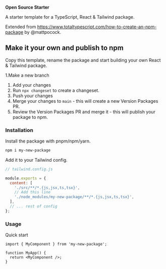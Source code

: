 **Open Source Starter**

A starter template for a TypeScript, React & Tailwind package.

Extended from https://www.totaltypescript.com/how-to-create-an-npm-package by @mattpocock.

## Make it your own and publish to npm

Copy this template, rename the package and start building your own React & Tailwind package.

1.Make a new branch

1. Add your changes
1. Run `npx changeset` to create a changeset.
1. Push your changes
1. Merge your changes to `main` - this will create a new Version Packages PR.
1. Review the Version Packages PR and merge it - this will publish your package to npm.

### Installation

Install the package with pnpm/npm/yarn.

```bash
npm i my-new-package
```

Add it to your Tailwind config.

```js
// tailwind.config.js

module.exports = {
  content: [
    './src/**/*.{js,jsx,ts,tsx}',
    // Add this line
    './node_modules/my-new-package/**/*.{js,jsx,ts,tsx}',
  ],
  // ... rest of config
};
```

### Usage

Quick start

```tsx
import { MyComponent } from 'my-new-package';

function MyApp() {
  return <MyComponent />;
}
```
